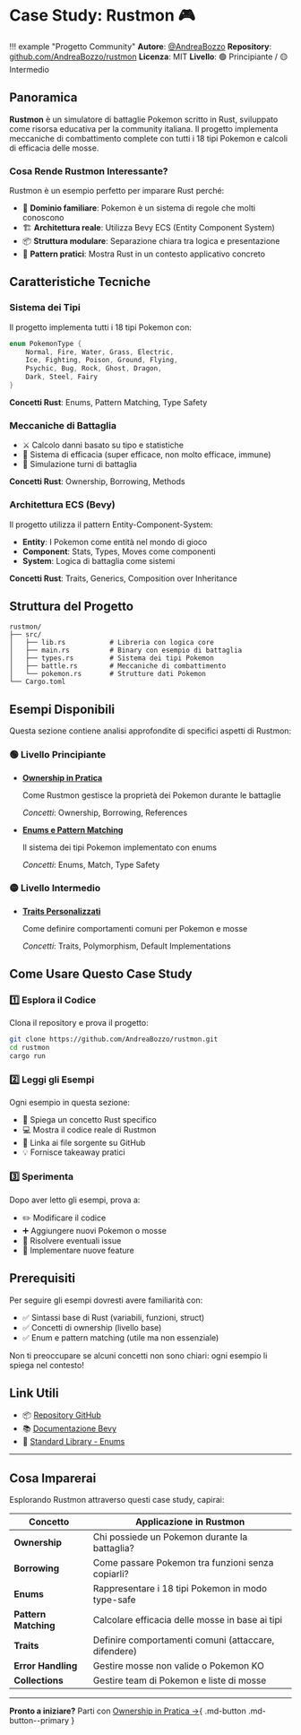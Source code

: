 # Case Study: Rustmon 🎮

!!! example "Progetto Community"
    **Autore**: [@AndreaBozzo](https://github.com/AndreaBozzo)
    **Repository**: [github.com/AndreaBozzo/rustmon](https://github.com/AndreaBozzo/rustmon)
    **Licenza**: MIT
    **Livello**: 🟢 Principiante / 🟡 Intermedio

## Panoramica

**Rustmon** è un simulatore di battaglie Pokemon scritto in Rust, sviluppato come risorsa educativa per la community italiana. Il progetto implementa meccaniche di combattimento complete con tutti i 18 tipi Pokemon e calcoli di efficacia delle mosse.

### Cosa Rende Rustmon Interessante?

Rustmon è un esempio perfetto per imparare Rust perché:

- 🎯 **Dominio familiare**: Pokemon è un sistema di regole che molti conoscono
- 🏗️ **Architettura reale**: Utilizza Bevy ECS (Entity Component System)
- 📦 **Struttura modulare**: Separazione chiara tra logica e presentazione
- 🔧 **Pattern pratici**: Mostra Rust in un contesto applicativo concreto

## Caratteristiche Tecniche

### Sistema dei Tipi

Il progetto implementa tutti i 18 tipi Pokemon con:

```rust
enum PokemonType {
    Normal, Fire, Water, Grass, Electric,
    Ice, Fighting, Poison, Ground, Flying,
    Psychic, Bug, Rock, Ghost, Dragon,
    Dark, Steel, Fairy
}
```

**Concetti Rust**: Enums, Pattern Matching, Type Safety

### Meccaniche di Battaglia

- ⚔️ Calcolo danni basato su tipo e statistiche
- 🎲 Sistema di efficacia (super efficace, non molto efficace, immune)
- 🔄 Simulazione turni di battaglia

**Concetti Rust**: Ownership, Borrowing, Methods

### Architettura ECS (Bevy)

Il progetto utilizza il pattern Entity-Component-System:

- **Entity**: I Pokemon come entità nel mondo di gioco
- **Component**: Stats, Types, Moves come componenti
- **System**: Logica di battaglia come sistemi

**Concetti Rust**: Traits, Generics, Composition over Inheritance

## Struttura del Progetto

```
rustmon/
├── src/
│   ├── lib.rs           # Libreria con logica core
│   ├── main.rs          # Binary con esempio di battaglia
│   ├── types.rs         # Sistema dei tipi Pokemon
│   ├── battle.rs        # Meccaniche di combattimento
│   └── pokemon.rs       # Strutture dati Pokemon
└── Cargo.toml
```

## Esempi Disponibili

Questa sezione contiene analisi approfondite di specifici aspetti di Rustmon:

### 🟢 Livello Principiante

<div class="grid cards" markdown>

- **[Ownership in Pratica](ownership.md)**

    Come Rustmon gestisce la proprietà dei Pokemon durante le battaglie

    *Concetti*: Ownership, Borrowing, References

- **[Enums e Pattern Matching](enums.md)**

    Il sistema dei tipi Pokemon implementato con enums

    *Concetti*: Enums, Match, Type Safety

</div>

### 🟡 Livello Intermedio

<div class="grid cards" markdown>

- **[Traits Personalizzati](traits.md)**

    Come definire comportamenti comuni per Pokemon e mosse

    *Concetti*: Traits, Polymorphism, Default Implementations

</div>

## Come Usare Questo Case Study

### 1️⃣ Esplora il Codice

Clona il repository e prova il progetto:

```bash
git clone https://github.com/AndreaBozzo/rustmon.git
cd rustmon
cargo run
```

### 2️⃣ Leggi gli Esempi

Ogni esempio in questa sezione:

- 📖 Spiega un concetto Rust specifico
- 💻 Mostra il codice reale di Rustmon
- 🔗 Linka ai file sorgente su GitHub
- 💡 Fornisce takeaway pratici

### 3️⃣ Sperimenta

Dopo aver letto gli esempi, prova a:

- ✏️ Modificare il codice
- ➕ Aggiungere nuovi Pokemon o mosse
- 🐛 Risolvere eventuali issue
- 🔧 Implementare nuove feature

## Prerequisiti

Per seguire gli esempi dovresti avere familiarità con:

- ✅ Sintassi base di Rust (variabili, funzioni, struct)
- ✅ Concetti di ownership (livello base)
- ✅ Enum e pattern matching (utile ma non essenziale)

Non ti preoccupare se alcuni concetti non sono chiari: ogni esempio li spiega nel contesto!

## Link Utili

- 📦 [Repository GitHub](https://github.com/AndreaBozzo/rustmon)
- 📚 [Documentazione Bevy](https://bevyengine.org/)
- 🦀 [Standard Library - Enums](../std/primitives.md#enum)

---

## Cosa Imparerai

Esplorando Rustmon attraverso questi case study, capirai:

| Concetto | Applicazione in Rustmon |
|----------|-------------------------|
| **Ownership** | Chi possiede un Pokemon durante la battaglia? |
| **Borrowing** | Come passare Pokemon tra funzioni senza copiarli? |
| **Enums** | Rappresentare i 18 tipi Pokemon in modo type-safe |
| **Pattern Matching** | Calcolare efficacia delle mosse in base ai tipi |
| **Traits** | Definire comportamenti comuni (attaccare, difendere) |
| **Error Handling** | Gestire mosse non valide o Pokemon KO |
| **Collections** | Gestire team di Pokemon e liste di mosse |

---

**Pronto a iniziare?** Parti con [Ownership in Pratica →](ownership.md){ .md-button .md-button--primary }

